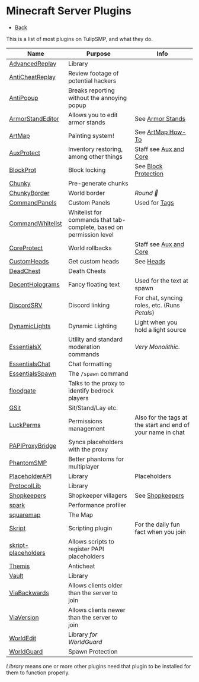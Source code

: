 # Minecraft Server Plugins

- [Back](/tech)

This is a list of most plugins on TulipSMP, and what they do.

Name                                                          | Purpose | Info
--------------------------------------------------------------|---------|------
[AdvancedReplay](https://www.spigotmc.org/resources/52849/)   | Library
[AntiCheatReplay](https://www.spigotmc.org/resources/97845/)  | Review footage of potential hackers
[AntiPopup](https://www.spigotmc.org/resources/103782/)       | Breaks reporting without the annoying popup
[ArmorStandEditor](https://www.spigotmc.org/resources/94503/) | Allows you to edit armor stands | See [Armor Stands](/docs/armorstands)
[ArtMap](https://gitlab.com/BlockStack/ArtMap)                | Painting system! | See [ArtMap How-To](/docs/artmap)
[AuxProtect](https://www.spigotmc.org/resources/99147/)       | Inventory restoring, among other things | Staff see [Aux and Core](/docs/staff/ap-and-co)
[BlockProt](https://www.spigotmc.org/resources/87829/)        | Block locking | See [Block Protection](/docs/blockprot)
[Chunky](https://www.spigotmc.org/resources/81534/)           | Pre-generate chunks
[ChunkyBorder](https://www.spigotmc.org/resources/84278/)     | World border | *Round 👀*
[CommandPanels](https://www.spigotmc.org/resources/67788/)    | Custom Panels | Used for [Tags](/docs/tags)
[CommandWhitelist](https://www.spigotmc.org/resources/81326/) | Whitelist for commands that tab-complete, based on permission level
[CoreProtect](https://www.spigotmc.org/resources/8631/)       | World rollbacks | Staff see [Aux and Core](/docs/staff/ap-and-co)
[CustomHeads](https://www.spigotmc.org/resources/29057/)      | Get custom heads  | See [Heads](/docs/heads)
[DeadChest](https://dev.bukkit.org/projects/dead-chest)       | Death Chests
[DecentHolograms](https://www.spigotmc.org/resources/96927/)  | Fancy floating text | Used for the text at spawn
[DiscordSRV](https://www.spigotmc.org/resources/18494/)       | Discord linking | For chat, syncing roles, etc. (Runs *Petals*)
[DynamicLights](https://www.spigotmc.org/resources/dynamiclights.110707/) | Dynamic Lighting | Light when you hold a light source
[EssentialsX](https://essentialsx.net/downloads.html)         | Utility and standard moderation commands | *Very Monolithic.*
[EssentialsChat](https://essentialsx.net/downloads.html)      | Chat formatting
[EssentialsSpawn](https://essentialsx.net/downloads.html)     | The `/spawn` command
[floodgate](https://geysermc.org/download#spigot)             | Talks to the proxy to identify bedrock players
[GSit](https://www.spigotmc.org/resources/62325/)             | Sit/Stand/Lay etc.
[LuckPerms](https://www.spigotmc.org/resources/28140/)        | Permissions management | Also for the tags at the start and end of your name in chat
[PAPIProxyBridge](https://www.spigotmc.org/resources/108415/) | Syncs placeholders with the proxy
[PhantomSMP](https://www.spigotmc.org/resources/59721/)       | Better phantoms for multiplayer
[PlaceholderAPI](https://www.spigotmc.org/resources/6245/)    | Library | Placeholders
[ProtocolLib](https://ci.dmulloy2.net/job/ProtocolLib/)       | Library
[Shopkeepers](https://www.spigotmc.org/resources/80756/)      | Shopkeeper villagers | See [Shopkeepers](/docs/shopkeepers)
[spark](https://www.spigotmc.org/resources/57242/)            | Performance profiler
[squaremap](https://github.com/jpenilla/squaremap/releases)   | The Map
[Skript](https://github.com/SkriptLang/Skript/releases)       | Scripting plugin | For the daily fun fact when you join
[skript-placeholders](https://github.com/APickledWalrus/skript-placeholders/releases) | Allows scripts to register PAPI placeholders
[Themis](https://www.spigotmc.org/resources/90766/)           | Anticheat
[Vault](https://www.spigotmc.org/resources/34315/)            | Library
[ViaBackwards](https://www.spigotmc.org/resources/27448/)     | Allows clients older than the server to join
[ViaVersion](https://www.spigotmc.org/resources/19254/)       | Allows clients newer than the server to join
[WorldEdit](https://dev.bukkit.org/projects/worldedit)        | Library *for WorldGuard*
[WorldGuard](https://dev.bukkit.org/projects/worldguard/)     | Spawn Protection

*Library* means one or more other plugins need that plugin to be installed for them to function properly.
